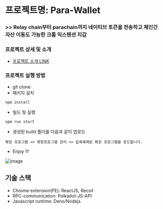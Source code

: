 # 프로젝트명: Para-Wallet
### >> Relay chain부터 parachain까지 네이티브 토큰을 전송하고 체인간 자산 이동도 가능한 크롬 익스텐션 지갑
### 프로젝트 상세 및 소개
- [프로젝트 소개 LINK](https://www.notion.so/BTA-Project-01-cc457af620444c0a818a73ed0d2b1744?p=abfd0171483f4909b2e56ce983a51ebc&pm=c)
### 프로젝트 실행 방법
- git clone
- 패키지 설치
```
npm install
```
- 빌드 및 실행
```
npm run start
```
- 생성된 build 폴더를 다음과 같이 업로드
```
확장 프로그램 >> 확장프로그램 관리 >> 압축해제된 확장 프로그램을 로드합니다.
```

- Enjoy !!!

![image](https://user-images.githubusercontent.com/58259411/196065572-a5acef8a-6bf0-4413-9673-a01bf9123dff.png)

## 기술 스택

- Chrome extension(FE): ReactJS, Recoil
- RPC-communication: Polkadot-JS-API
- Javascript runtime: Deno/Nodejs
